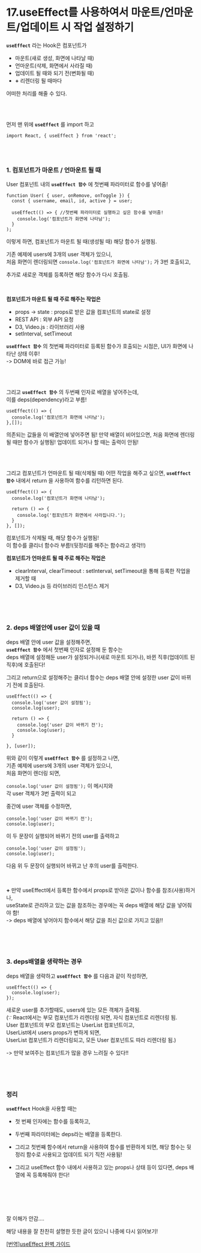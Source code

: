 # 17.useEffect를 사용하여서 마운트/언마운트/업데이트 시 작업 설정하기

**`useEffect`** 라는 Hook은 컴포넌트가
- 마운트(새로 생성, 화면에 나타날 때)
- 언마운트(삭제, 화면에서 사라질 때)
- 업데이트 될 때와 되기 전(변화될 때)
- **+** 리렌더링 될 때마다

어떠한 처리를 해줄 수 있다.

<br><br>

먼저 맨 위에 **`useEffect`** 를 import 하고

```JSX
import React, { useEffect } from 'react';
```

<br><br>

### 1. 컴포넌트가 마운트 / 언마운트 될 때

User 컴포넌트 내의 **`useEffect 함수`** 에 첫번째 파라미터로 함수를 넣어줌!

```JSX
function User( { user, onRemove, onToggle }) {
  const { username, email, id, active } = user;

  useEffect(() => { //첫번째 파라미터로 실행하고 싶은 함수를 넣어줌!
    console.log('컴포넌트가 화면에 나타남');
  }
);
```


이렇게 하면, 컴포넌트가 마운트 될 때(생성될 때) 해당 함수가 실행됨.

기존 예제에 users에 3개의 user 객체가 있으니,    
처음 화면이 렌더링되면 `console.log('컴포넌트가 화면에 나타남');` 가 3번 호출되고, 

추가로 새로운 객체를 등록하면 해당 함수가 다시 호출됨.

<br>

**컴포넌트가 마운트 될 때 주로 해주는 작업은**
- props -> state : props로 받은 값을 컴포넌트의 state로 설정
- REST API : 외부 API 요청
- D3, Video.js : 라이브러리 사용
- setInterval, setTimeout

**`useEffect 함수`** 의 첫번째 파라미터로 등록된 함수가 호출되는 시점은, UI가 화면에 나타난 상태 이후!     
-> DOM에 바로 접근 가능!


<br><br>

그리고 **`useEffect 함수`** 의 두번째 인자로 배열을 넣어주는데,   
이를 deps(dependency)라고 부름!

```JSX
useEffect(() => {
  console.log('컴포넌트가 화면에 나타남');
},[]);
```

의존되는 값들을 이 배열안에 넣어주면 됨!
만약 배열이 비어있으면, 처음 화면에 렌더링 될 때만 함수가 실행됨!
업데이트 되거나 할 때는 출력이 안됨!

<br><br>

그리고 컴포넌트가 언마운트 될 때(삭제될 때) 어떤 작업을 해주고 싶으면, 
**`useEffect 함수`**  내에서 return 을 사용하여 함수를 리턴하면 된다.

```JSX
useEffect(() => {
  console.log('컴포넌트가 화면에 나타남');
  
  return () => {
    console.log('컴포넌트가 화면에서 사라집니다.');
  }
}, []);
```


컴포넌트가 삭제될 때, 해당 함수가 실행됨!   
이 함수를 클리너 함수라 부름!(뒷정리를 해주는 함수라고 생각!!)

**컴포넌트가 언마운트 될 때 주로 해주는 작업은**
- clearInterval, clearTimeout : setInterval, setTimeout을 통해 등록한 작업을 제거할 때
- D3, Video.js 등 라이브러리 인스턴스 제거

<br><br><br>


### 2. deps 배열안에 user 값이 있을 때

deps 배열 안에 user 값을 설정해주면,    
**`useEffect 함수`** 에서 첫번째 인자로 설정해 둔 함수는  
deps 배열에 설정해둔 user가 설정되거나(새로 마운트 되거나), 바뀐 직후(업데이트 된 직후)에 호출된다!

그리고 return으로 설정해주는 클리너 함수는 deps 배열 안에 설정한 user 값이 바뀌기 전에 호출된다. 

```JSX
useEffect(() => { 
  console.log('user 값이 설정됨');
  console.log(user);

  return () => { 
    console.log('user 값이 바뀌기 전');
    console.log(user);
  }

}, [user]);
```

위와 같이 이렇게 **`useEffect 함수`** 를 설정하고 나면,   
기존 예제에 users에 3개의 user 객체가 있으니,       
처음 화면이 렌더링 되면,        

`console.log('user 값이 설정됨');` 이 메시지와   
각 user 객체가 3번 출력이 되고

중간에 user 객체를 수정하면,

```JSX
console.log('user 값이 바뀌기 전');
console.log(user);
```

이 두 문장이 실행되어 바뀌기 전의 user를 출력하고

```JSX
console.log('user 값이 설정됨');
console.log(user);
```
다음 위 두 문장이 실행되어 바뀌고 난 후의 user를 출력한다.

<br>

**+** 만약 useEffect에서 등록한 함수에서 props로 받아온 값이나 함수를 참조(사용)하거나,    
useState로 관리하고 있는 값을 참조하는 경우에는 꼭 deps 배열에 해당 값을 넣어줘야 함!   
-> deps 배열에 넣어야지 함수에서 해당 값을 최신 값으로 가지고 있음!! 


<br><br><br>


### 3. deps배열을 생략하는 경우

deps 배열을 생략하고 **`useEffect 함수`** 를 다음과 같이 작성하면,

```JSX
useEffect(() => {
  console.log(user);
});
```

새로운 user를 추가할때도, users에 있는 모든 객체가 출력됨.  
(∵ React에서는 부모 컴포넌트가 리렌더링 되면, 자식 컴포넌트로 리렌더링 됨.    
User 컴포넌트의 부모 컴포넌트는 UserList 컴포넌트이고,     
UserList에서 users props가 변하게 되면,     
UserList 컴포넌트가 리렌더링되고, 모든 User 컴포넌트도 따라 리렌더링 됨.)   

-> 만약 보여주는 컴포넌트가 많을 경우 느려질 수 있다!!    


<br><br><br>


### 정리

**`useEffect`**  Hook을 사용할 때는
- 첫 번째 인자에는 함수를 등록하고, 
- 두번째 파라미터에는 deps라는 배열을 등록한다.

- 그리고 첫번째 함수에서 return을 사용하여 함수를 반환하게 되면, 해당 함수는 뒷정리 함수로 사용되고 업데이트 되기 직전 사용됨!

- 그리고 useEffect 함수 내에서 사용하고 있는 props나 상태 등이 있다면, deps 배열에 꼭 등록해줘야 한다!

<br><br><br><br>

잘 이해가 안감....

해당 내용을 잘 찬찬히 설명한 듯한 글이 있으니 나중에 다시 읽어보기!

[[번역]useEffect 완벽 가이드](https://rinae.dev/posts/a-complete-guide-to-useeffect-ko)

<br><br><br><br>